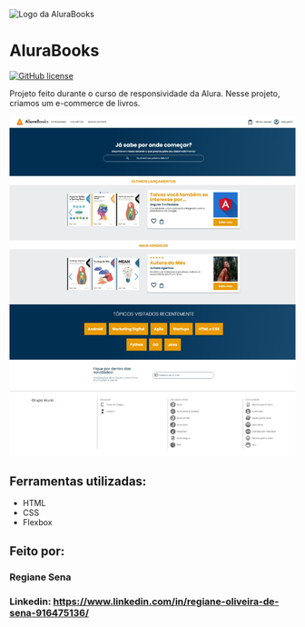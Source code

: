 ![Logo da AluraBooks](https://github.com/regianesena/alurabooks/assets/132175867/e7839f22-ac9e-49f2-a4bf-9e2c7d3426f1)  <h1>AluraBooks</h1>

[![GitHub license](https://img.shields.io/github/license/Naereen/StrapDown.js.svg)](https://github.com/Naereen/StrapDown.js/blob/master/LICENSE)

Projeto feito durante o curso de responsividade da Alura. Nesse projeto, criamos um e-commerce de livros.

![Visão completa da página AluraBooks](https://raw.githubusercontent.com/regianesena/alurabooks/a5ff7c1b282177b7f8f4c5ac978844f21fae1cd0/assets/AluraBooks_Fullview.jpeg)

## Ferramentas utilizadas:
* HTML
* CSS
* Flexbox

## Feito por:
### Regiane Sena
### Linkedin: https://www.linkedin.com/in/regiane-oliveira-de-sena-916475136/
